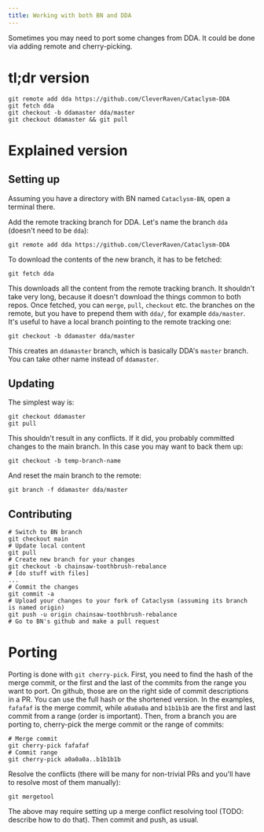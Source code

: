 ```yaml
---
title: Working with both BN and DDA
---
```


Sometimes you may need to port some changes from DDA. It could be done via adding remote and
cherry-picking.

# tl;dr version

```
git remote add dda https://github.com/CleverRaven/Cataclysm-DDA
git fetch dda
git checkout -b ddamaster dda/master
git checkout ddamaster && git pull
```

# Explained version

## Setting up

Assuming you have a directory with BN named `Cataclysm-BN`, open a terminal there.

Add the remote tracking branch for DDA. Let's name the branch `dda` (doesn't need to be `dda`):

```
git remote add dda https://github.com/CleverRaven/Cataclysm-DDA
```

To download the contents of the new branch, it has to be fetched:

```
git fetch dda
```

This downloads all the content from the remote tracking branch. It shouldn't take very long, because
it doesn't download the things common to both repos. Once fetched, you can `merge`, `pull`,
`checkout` etc. the branches on the remote, but you have to prepend them with `dda/`, for example
`dda/master`. It's useful to have a local branch pointing to the remote tracking one:

```
git checkout -b ddamaster dda/master
```

This creates an `ddamaster` branch, which is basically DDA's `master` branch. You can take other
name instead of `ddamaster`.

## Updating

The simplest way is:

```
git checkout ddamaster 
git pull
```

This shouldn't result in any conflicts. If it did, you probably committed changes to the main
branch. In this case you may want to back them up:

```
git checkout -b temp-branch-name
```

And reset the main branch to the remote:

```
git branch -f ddamaster dda/master
```

## Contributing

```
# Switch to BN branch
git checkout main
# Update local content
git pull
# Create new branch for your changes
git checkout -b chainsaw-toothbrush-rebalance
# [do stuff with files]
...
# Commit the changes
git commit -a
# Upload your changes to your fork of Cataclysm (assuming its branch is named origin)
git push -u origin chainsaw-toothbrush-rebalance
# Go to BN's github and make a pull request
```

# Porting

Porting is done with `git cherry-pick`. First, you need to find the hash of the merge commit, or the
first and the last of the commits from the range you want to port. On github, those are on the right
side of commit descriptions in a PR. You can use the full hash or the shortened version. In the
examples, `fafafaf` is the merge commit, while `a0a0a0a` and `b1b1b1b` are the first and last commit
from a range (order is important). Then, from a branch you are porting to, cherry-pick the merge
commit or the range of commits:

```
# Merge commit
git cherry-pick fafafaf
# Commit range
git cherry-pick a0a0a0a..b1b1b1b
```

Resolve the conflicts (there will be many for non-trivial PRs and you'll have to resolve most of
them manually):

```
git mergetool
```

The above may require setting up a merge conflict resolving tool (TODO: describe how to do that).
Then commit and push, as usual.
